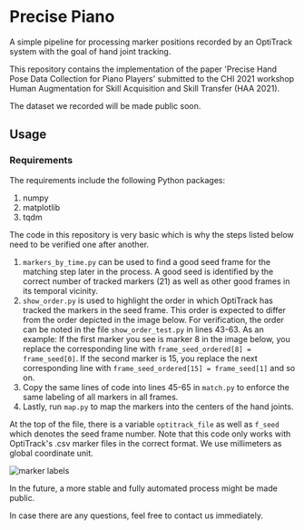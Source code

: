 # Precise Piano

A simple pipeline for processing marker positions recorded by an OptiTrack system with the goal of hand joint tracking.

This repository contains the implementation of the paper 'Precise Hand Pose Data Collection for Piano Players' submitted
to the CHI 2021 workshop Human Augmentation for Skill Acquisition and Skill Transfer (HAA 2021).

The dataset we recorded will be made public soon.

## Usage

### Requirements

The requirements include the following Python packages:
1. numpy
2. matplotlib
3. tqdm

The code in this repository is very basic which is why the steps listed below need to be verified one after another.

1. `markers_by_time.py` can be used to find a good seed frame for the matching step later in the process. A good seed
   is identified by the correct number of tracked markers (21) as well as other good frames in its temporal vicinity.
2. `show_order.py` is used to highlight the order in which OptiTrack has tracked the markers in the seed frame. This
order is expected to differ from the order depicted in the image below. For verification, the order can be noted in the 
   file `show_order_test.py` in lines 43-63. As an example: If the first marker you see is marker 8 in the image below,
   you replace the corresponding line with `frame_seed_ordered[8] = frame_seed[0]`. If the second marker is 15, you
   replace the next corresponding line with `frame_seed_ordered[15] = frame_seed[1]` and so on.    
3. Copy the same lines of code into lines 45-65 in `match.py` to enforce the same labeling of all markers in all frames.
4. Lastly, run `map.py` to map the markers into the centers of the hand joints.

At the top of the file, there is a variable `optitrack_file` as well as `f_seed` which denotes the seed frame number.
Note that this code only works with OptiTrack's .csv marker files in the correct format. We use millimeters as global
coordinate unit.

![marker labels](labels.png)

In the future, a more stable and fully automated process might be made public.

In case there are any questions, feel free to contact us immediately.
